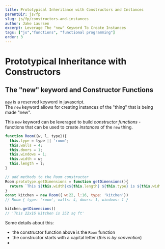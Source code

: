 ```yaml
---
title: Prototypical Inheritance with Constructors and Instances
parentDir: js/fp
slug: js/fp/constructors-and-instances
author: Jake Laursen
excerpt: Leverage The "new" Keyword To Create Instances
tags: ["js","functions", "functional programming"]
order: 3
---
```


# Prototypical Inheritance with Constructors
## The "new" keyword and Constructor Functions
[`new`](https://developer.mozilla.org/en-US/docs/Web/JavaScript/Reference/Operators/new) is a reserved keyword in javascript.  
The `new` keyword allows for creating instances of the "thing" that is being made "new".  

This `new` keyword can be leveraged to build _constructor functions_ - functions that can be used to create _instances_ of the `new` thing.  

```js
function Room({w, l, type}){
  this.type = type || 'room';
  this.walls = 4;
  this.doors = 1;
  this.windows = 1;
  this.width = w;
  this.length = l;
}

// add methods to the Room constructor
Room.prototype.getDimensions = function getDimensions(){
  return `This ${this.width}x${this.length} ${this.type} is ${this.width * this.length} sq ft`
}
const kitchen = new Room({ w:22, l:16, type: 'kitchen'})
// Room { type: 'room', walls: 4, doors: 1, windows: 1 }

kitchen.getDimensions()
// 'This 22x16 kitchen is 352 sq ft'
```

Some details about this:
- the constructor function above is the  `Room` function
- the constructor starts with a capital letter (_this is by convention_)
- 